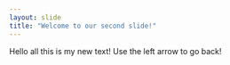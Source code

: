 ```yaml
---
layout: slide
title: "Welcome to our second slide!"
---
```

Hello all this is my new text!
Use the left arrow to go back!
